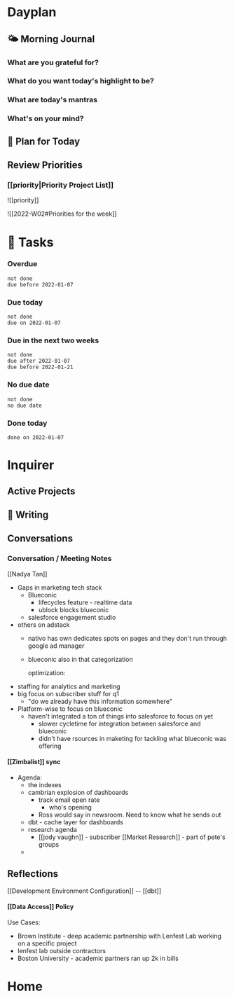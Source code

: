 # Dayplan
## 🌤 Morning Journal
### What are you grateful for?
### What do you want today's highlight to be?
### What are today's mantras
### What's on your mind?
## 📆 Plan for Today
## Review Priorities
### [[priority|Priority Project List]] 
![[priority]]

![[2022-W02#Priorities for the week]]
# 📝 Tasks
### Overdue
```tasks
not done
due before 2022-01-07
```
### Due today
```tasks
not done
due on 2022-01-07
```
### Due in the next two weeks
```tasks
not done
due after 2022-01-07
due before 2022-01-21
```
### No due date
```tasks
not done
no due date
```
### Done today
```tasks
done on 2022-01-07
```
# Inquirer
## Active Projects
## 📓 Writing
## Conversations
### Conversation / Meeting Notes

[[Nadya Tan]]
- Gaps in marketing tech stack
	- Blueconic
		- lifecycles feature - realtime data
		- ublock blocks blueconic
	- salesforce engagement studio
- others on adstack
	- nativo has own dedicates spots on pages and they don't run through google ad manager
	- blueconic also in that categorization
	  
	  optimization:
- staffing for analytics and marketing
- big focus on subscriber stuff for q1
	- "do we already have this information somewhere"
- Platform-wise to focus on blueconic
	- haven't integrated a ton of things into salesforce to focus on yet
		- slower cycletime for integration between salesforce and blueconic
		- didn't have rsources in maketing for tackling what blueconic was offering
#### [[Zimbalist]] sync
- Agenda:
	- the indexes
	- cambrian explosion of dashboards
		- track email open rate
			- who's opening
		- Ross would say in newsroom. Need to know what he sends out
	- dbt - cache layer for dashboards
	- research agenda
		- [[jody vaughn]] - subscriber [[Market Research]] - part of pete's groups
	-
## Reflections

[[Development Environment Configuration]] -- [[dbt]]
#### [[Data Access]] Policy
Use Cases:
- Brown Institute - deep academic partnership with Lenfest Lab working on a specific project
- lenfest lab outside contractors
- Boston University - academic partners ran up 2k in bills
# Home